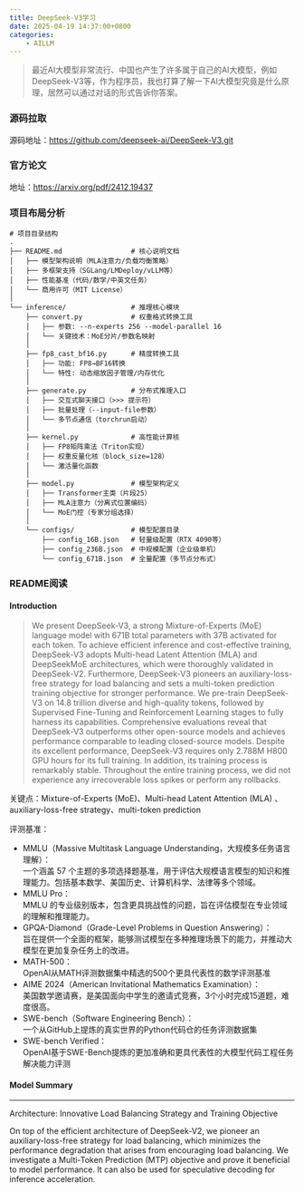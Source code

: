 ```yaml
---
title: DeepSeek-V3学习
date: 2025-04-19 14:37:00+0800
categories:
    - AILLM
---
```


> 最近AI大模型非常流行、中国也产生了许多属于自己的AI大模型，例如DeepSeek-V3等，作为程序员，我也打算了解一下AI大模型究竟是什么原理，居然可以通过对话的形式告诉你答案。

### 源码拉取

源码地址：<https://github.com/deepseek-ai/DeepSeek-V3.git>  

### 官方论文

地址：<https://arxiv.org/pdf/2412.19437>

### 项目布局分析

```text
# 项目目录结构
.
├── README.md                 # 核心说明文档
│   ├── 模型架构说明（MLA注意力/负载均衡策略）
│   ├── 多框架支持（SGLang/LMDeploy/vLLM等）
│   ├── 性能基准（代码/数学/中英文任务）
│   └── 商用许可（MIT License）
│
└── inference/                # 推理核心模块
    ├── convert.py            # 权重格式转换工具
    │   ├── 参数: --n-experts 256 --model-parallel 16
    │   └── 关键技术：MoE分片/参数名映射
    │
    ├── fp8_cast_bf16.py      # 精度转换工具
    │   ├── 功能: FP8→BF16转换
    │   └── 特性: 动态缩放因子管理/内存优化
    │
    ├── generate.py           # 分布式推理入口
    │   ├── 交互式聊天接口（>>> 提示符）
    │   ├── 批量处理（--input-file参数）
    │   └── 多节点通信（torchrun启动）
    │
    ├── kernel.py             # 高性能计算核
    │   ├── FP8矩阵乘法（Triton实现）
    │   ├── 权重反量化核（block_size=128）
    │   └── 激活量化函数
    │
    ├── model.py              # 模型架构定义
    │   ├── Transformer主类（片段25）
    │   ├── MLA注意力（分离式位置编码）
    │   └── MoE门控（专家分组选择）
    │
    └── configs/              # 模型配置目录
        ├── config_16B.json   # 轻量级配置（RTX 4090等）
        ├── config_236B.json  # 中规模配置（企业级单机）
        └── config_671B.json  # 全量配置（多节点分布式）
```

### README阅读

#### Introduction

> We present DeepSeek-V3, a strong Mixture-of-Experts (MoE) language model with 671B total parameters with 37B activated for each token. To achieve efficient inference and cost-effective training, DeepSeek-V3 adopts Multi-head Latent Attention (MLA) and DeepSeekMoE architectures, which were thoroughly validated in DeepSeek-V2. Furthermore, DeepSeek-V3 pioneers an auxiliary-loss-free strategy for load balancing and sets a multi-token prediction training objective for stronger performance. We pre-train DeepSeek-V3 on 14.8 trillion diverse and high-quality tokens, followed by Supervised Fine-Tuning and Reinforcement Learning stages to fully harness its capabilities. Comprehensive evaluations reveal that DeepSeek-V3 outperforms other open-source models and achieves performance comparable to leading closed-source models. Despite its excellent performance, DeepSeek-V3 requires only 2.788M H800 GPU hours for its full training. In addition, its training process is remarkably stable. Throughout the entire training process, we did not experience any irrecoverable loss spikes or perform any rollbacks.

关键点：Mixture-of-Experts (MoE)、Multi-head Latent Attention (MLA) 、auxiliary-loss-free strategy、multi-token prediction

评测基准：

- MMLU（Massive Multitask Language Understanding，大规模多任务语言理解）：  
一个涵盖 57 个主题的多项选择题基准，用于评估大规模语言模型的知识和推理能力。包括基本数学、美国历史、计算机科学、法律等多个领域。
- MMLU Pro：  
MMLU 的专业级别版本，包含更具挑战性的问题，旨在评估模型在专业领域的理解和推理能力。
- GPQA-Diamond（Grade-Level Problems in Question Answering）：  
旨在提供一个全面的框架，能够测试模型在多种推理场景下的能力，并推动大模型在更加复杂任务上的改进。
- MATH-500：  
OpenAI从MATH评测数据集中精选的500个更具代表性的数学评测基准
- AIME 2024（American Invitational Mathematics Examination）：  
美国数学邀请赛，是美国面向中学生的邀请式竞赛，3个小时完成15道题，难度很高。
- SWE-bench（Software Engineering Bench）：  
一个从GitHub上提炼的真实世界的Python代码仓的任务评测数据集
- SWE-bench Verified：  
OpenAI基于SWE-Bench提炼的更加准确和更具代表性的大模型代码工程任务解决能力评测

#### Model Summary

---
Architecture: Innovative Load Balancing Strategy and Training Objective

On top of the efficient architecture of DeepSeek-V2, we pioneer an auxiliary-loss-free strategy for load balancing, which minimizes the performance degradation that arises from encouraging load balancing.
We investigate a Multi-Token Prediction (MTP) objective and prove it beneficial to model performance. It can also be used for speculative decoding for inference acceleration.
